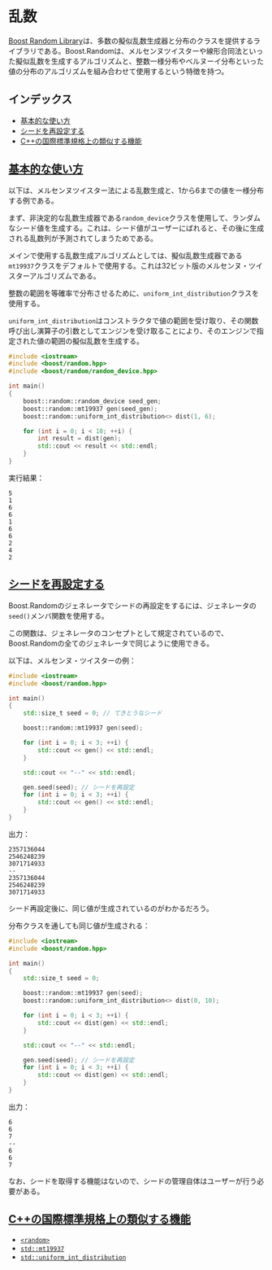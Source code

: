 # 乱数
[Boost Random Library](http://www.boost.org/doc/libs/release/doc/html/boost_random.html)は、多数の擬似乱数生成器と分布のクラスを提供するライブラリである。Boost.Randomは、メルセンヌツイスターや線形合同法といった擬似乱数を生成するアルゴリズムと、整数一様分布やベルヌーイ分布といった値の分布のアルゴリズムを組み合わせて使用するという特徴を持つ。


## インデックス
- [基本的な使い方](#basic-usage)
- [シードを再設定する](#set-seed)
- [C++の国際標準規格上の類似する機能](#cpp-standard)


## <a id="basic-usage" href="#basic-usage">基本的な使い方</a>
以下は、メルセンヌツイスター法による乱数生成と、1から6までの値を一様分布する例である。

まず、非決定的な乱数生成器である`random_device`クラスを使用して、ランダムなシード値を生成する。これは、シード値がユーザーにばれると、その後に生成される乱数列が予測されてしまうためである。

メインで使用する乱数生成アルゴリズムとしては、擬似乱数生成器である`mt19937`クラスをデフォルトで使用する。これは32ビット版のメルセンヌ・ツイスターアルゴリズムである。

整数の範囲を等確率で分布させるために、`uniform_int_distribution`クラスを使用する。

`uniform_int_distribution`はコンストラクタで値の範囲を受け取り、その関数呼び出し演算子の引数としてエンジンを受け取ることにより、そのエンジンで指定された値の範囲の擬似乱数を生成する。

```cpp example
#include <iostream>
#include <boost/random.hpp>
#include <boost/random/random_device.hpp>

int main()
{
    boost::random::random_device seed_gen;
    boost::random::mt19937 gen(seed_gen);
    boost::random::uniform_int_distribution<> dist(1, 6);

    for (int i = 0; i < 10; ++i) {
        int result = dist(gen);
        std::cout << result << std::endl;
    }
}
```

実行結果：
```
5
1
6
6
1
6
6
2
4
2
```

## <a id="set-seed" href="#set-seed">シードを再設定する</a>
Boost.Randomのジェネレータでシードの再設定をするには、ジェネレータの`seed()`メンバ関数を使用する。

この関数は、ジェネレータのコンセプトとして規定されているので、Boost.Randomの全てのジェネレータで同じように使用できる。

以下は、メルセンヌ・ツイスターの例：

```cpp example
#include <iostream>
#include <boost/random.hpp>

int main()
{
    std::size_t seed = 0; // てきとうなシード

    boost::random::mt19937 gen(seed);

    for (int i = 0; i < 3; ++i) {
        std::cout << gen() << std::endl;
    }

    std::cout << "--" << std::endl;

    gen.seed(seed); // シードを再設定
    for (int i = 0; i < 3; ++i) {
        std::cout << gen() << std::endl;
    }
}
```

出力：
```
2357136044
2546248239
3071714933
--
2357136044
2546248239
3071714933
```

シード再設定後に、同じ値が生成されているのがわかるだろう。

分布クラスを通しても同じ値が生成される：

```cpp example
#include <iostream>
#include <boost/random.hpp>

int main()
{
    std::size_t seed = 0;

    boost::random::mt19937 gen(seed);
    boost::random::uniform_int_distribution<> dist(0, 10);

    for (int i = 0; i < 3; ++i) {
        std::cout << dist(gen) << std::endl;
    }

    std::cout << "--" << std::endl;

    gen.seed(seed); // シードを再設定
    for (int i = 0; i < 3; ++i) {
        std::cout << dist(gen) << std::endl;
    }
}
```

出力：
```
6
6
7
--
6
6
7
```

なお、シードを取得する機能はないので、シードの管理自体はユーザーが行う必要がある。

## <a id="cpp-standard" href="#cpp-standard">C++の国際標準規格上の類似する機能</a>
- [`<random>`](https://cpprefjp.github.io/reference/random.html)
- [`std::mt19937`](https://cpprefjp.github.io/reference/random/mt19937.html)
- [`std::uniform_int_distribution`](https://cpprefjp.github.io/reference/random/uniform_int_distribution.html)
